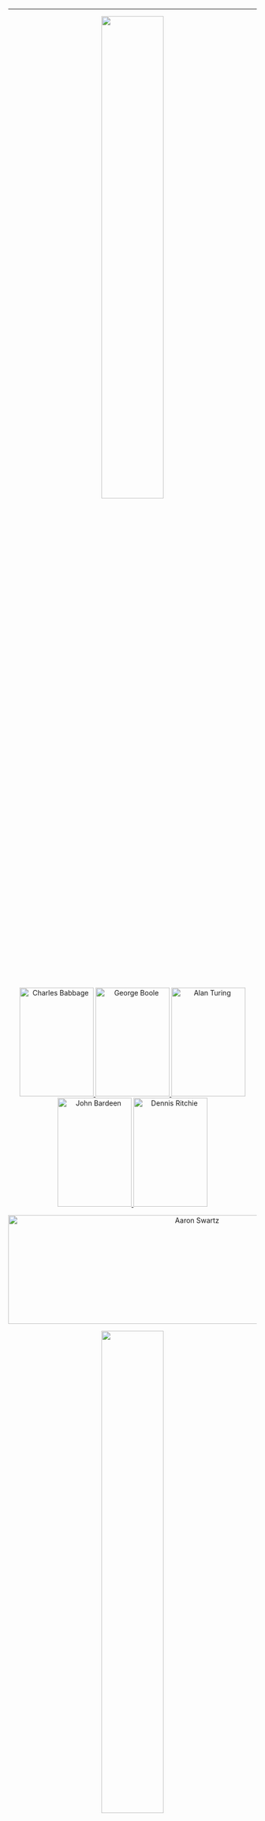 

<div>
<hr size="#">
<div align="center">
   <a href="https://github.com/arifaydogan0">
      <img src="https://readme-typing-svg.herokuapp.com?font=Edu+TAS+Beginner&size=33&duration=7777&color=57040F&background=FF020200&center=true&vCenter=true&lines=Thanks+for+everything..." alt="" style="width: 50%;" />
   </a>
</div>
<p align="center">
  <a href="https://tr.wikipedia.org/wiki/Charles_Babbage" target="_blank">
     <img width="150" height="220" src="https://user-images.githubusercontent.com/96810885/180585975-77d2e0e6-0330-458e-808d-0dd776f1200e.jpg" title="Charles Babbage">
  </a>
  <a href="https://tr.wikipedia.org/wiki/George_Boole" target="_blank">
     <img width="150" height="220" src="https://user-images.githubusercontent.com/96810885/180585981-47348da8-5183-4644-913e-7b164f9aaf51.jpg" title="George Boole">
  </a>
  <a href="https://tr.wikipedia.org/wiki/Alan_Turing" target="_blank">
    <img width="150" height="220" src="https://user-images.githubusercontent.com/96810885/180585984-9ad4e1dd-cc12-46b6-85e4-68d21a099896.jpg" title="Alan Turing">
  </a>
  <a href="https://tr.wikipedia.org/wiki/John_Bardeen" target="_blank">
    <img width="150" height="220" src="https://user-images.githubusercontent.com/96810885/180585986-660ea3f0-a674-4f39-b5a6-5b441e49e4af.jpg" title="John Bardeen">
  </a>
  <a href="https://tr.wikipedia.org/wiki/Dennis_Ritchie" target="_blank">
    <img width="150" height="220" src="https://user-images.githubusercontent.com/96810885/180585988-feb63b65-bde6-4be6-8f09-36b957fe2f95.jpg" title="Dennis Ritchie">
  </a>
</p>
<p align="center">
  <a href="https://tr.wikipedia.org/wiki/Aaron_Swartz" target="_blank">
    <img width="750" height="220" src="https://user-images.githubusercontent.com/96810885/180586427-e4417fd9-c594-4bd8-a50f-7ddb6c10f907.jpeg" title="Aaron Swartz">
  </a>
</p>
<div align="center">
   <a href="https://github.com/arifaydogan0">
      <img src="https://readme-typing-svg.herokuapp.com?font=Edu+TAS+Beginner&size=33&duration=7777&color=57040F&background=FF020200&center=true&vCenter=true&lines=Thanks+for+everything..." alt="" style="width: 50%;" />
   </a>
</div>
<hr size="#">
</div>

<br><br><br>
<br><br><br>

````C
#include <stdio.h>

int main()
{
   printf("Lets Start");
   return 0;
}
````

<div align="center"><h1>Hi, I’m @arifaydogan0 👋</h1></div>

<div align="center"><h3></h3> </div>
&nbsp; &nbsp;   <br><br>

<div align="center">
<h3>Languages and Tools</h3>
<p align="center">
  <a href="https://en.wikipedia.org/wiki/C_(programming_language)" target="_blank">
     <img width="55" height="55" src="https://user-images.githubusercontent.com/96810885/175445723-13a43581-4108-4ec1-b168-8ad34748a6d0.png" title="C Programming">
  </a>
  <a href="https://en.wikipedia.org/wiki/C%2B%2B" target="_blank">
     <img width="55" height="55" src="https://user-images.githubusercontent.com/96810885/175445727-d9ae8dbb-a3ca-4248-9a81-5d1c5786794f.png" title="C++ Programming">
  </a>
  <a href="https://en.wikipedia.org/wiki/C_Sharp_(programming_language)" target="_blank">
     <img width="55" height="55" src="https://user-images.githubusercontent.com/96810885/175445726-7b0e897d-d7be-4438-9322-b6b46edd574f.png" title="C# Programming">
  </a>
  <a href="https://en.wikipedia.org/wiki/HTML" target="_blank">
     <img width="50" height="50" src="https://user-images.githubusercontent.com/96810885/175441549-4993c01f-a065-4cec-9f5f-06157ffcff81.png" title="HTML">
  </a>
  <a href="https://en.wikipedia.org/wiki/CSS" target="_blank">
     <img width="50" height="50" src="https://user-images.githubusercontent.com/96810885/175445852-17d80a54-71d9-4cc0-8ac0-013d0acd56a8.png" title="CSS">
  </a>
  <a href="https://en.wikipedia.org/wiki/Bootstrap_(front-end_framework)" target="_blank">
     <img width="55" height="55" src="https://user-images.githubusercontent.com/96810885/175445863-59277618-4146-45f5-9f61-90c99a8595ba.png" title="Bootstrap">
  </a>
  <a href="https://en.wikipedia.org/wiki/JavaScript" target="_blank">
     <img width="50" height="55" src="https://user-images.githubusercontent.com/96810885/175445869-392dbc4b-092d-4f16-8902-b9bf11293ac8.png" title="JavaScript">
  </a>
</p>

<p align="center">
  <a href="https://en.wikipedia.org/wiki/.NET" target="_blank">
     <img width="55" height="55" src="https://user-images.githubusercontent.com/96810885/175448389-102d84eb-64f2-43de-8113-5077ba425c6f.png" title=".NET">
  </a>
  <a href="https://en.wikipedia.org/wiki/Entity_Framework" target="_blank">
    <img width="55" height="55" src="https://user-images.githubusercontent.com/96810885/192678439-15810e49-db68-45db-adb4-a4d6c94df83c.png" title="Entity Framework Core">
  </a>
  <a href="https://en.wikipedia.org/wiki/ASP.NET_Core" target="_blank">
    <img width="55" height="55" src="https://user-images.githubusercontent.com/96810885/192678447-f34daef2-3eb2-4863-8d4e-7ef6653cb0ed.png" title="Asp.NET Core">
  </a>
  <a href="https://en.wikipedia.org/wiki/Code_Composer_Studio" target="_blank">
     <img width="55" height="55" src="https://user-images.githubusercontent.com/96810885/175448369-fc46e9f9-63d3-4e22-859c-27d4994130fe.png" title="CCS">
  </a>
  <a href="https://en.wikipedia.org/wiki/Selenium_(software)" target="_blank">
    <img width="55" height="55" src="https://user-images.githubusercontent.com/96810885/175452961-a975c43d-4260-43ee-928e-dc826cbdf382.png" title="Selenium">
  </a>
  <a href="" target="_blank">
    <img width="55" height="55" src="https://user-images.githubusercontent.com/96810885/192678457-d11ccb05-79fc-4feb-9c7d-b9bdf80bc65c.png" title="SQL Server">
  </a>
</p>

<br>

<h3>The Other Tools</h3>
<p align="center">
  <a href="https://en.wikipedia.org/wiki/Adobe_Photoshop" target="_blank">
     <img width="45" height="45" src="https://user-images.githubusercontent.com/96810885/175445969-811f0020-2750-4fb2-a750-6adc391505e1.png" title="Photoshop">
     &nbsp
  </a>
  <a href="https://en.wikipedia.org/wiki/MATLAB" target="_blank">
     <img width="45" height="45" src="https://user-images.githubusercontent.com/96810885/175445914-b8528bcf-a7ad-4cd5-a3ad-bed0060e5113.png" title="Matlab">
     &nbsp
  </a>
  <a href="https://en.wikipedia.org/wiki/Proteus_Design_Suite" target="_blank">
     <img width="45" height="45" src="https://user-images.githubusercontent.com/96810885/175445921-9f103522-c223-42ee-baf1-2dcf6b428b21.png" title="Proteus">
     &nbsp
  </a>
  <a href="https://en.wikipedia.org/wiki/OrCAD" target="_blank">
     <img width="45" height="45" src="https://user-images.githubusercontent.com/96810885/175445925-b07fa1cf-9f0b-4a94-9be7-80723bd6815b.png" title="OrCAD">
     &nbsp
  </a>
  <a href="https://en.wikipedia.org/wiki/AutoCAD" target="_blank">
     <img width="45" height="45" src="https://user-images.githubusercontent.com/96810885/175445940-9006f90a-8566-43ce-8648-378c3ec1cdd4.png" title="AutoCAD">
     &nbsp
  </a>
  <a href="https://en.wikipedia.org/wiki/SolidWorks" target="_blank">
     <img width="45" height="45" src="https://user-images.githubusercontent.com/96810885/175445942-03054670-d39d-40a8-9abf-b4902a6a7f87.png" title="SolidWorks">
     &nbsp
  </a>
  <a href="https://en.wikipedia.org/wiki/Rhinoceros_3D" target="_blank">
     <img width="45" height="45" src="https://user-images.githubusercontent.com/96810885/175445941-9e2ac05d-7d82-445d-aa3f-32d7b6b602cb.png" title="Rhinoceros 3D">
     &nbsp
  </a>
</p>

</div>

<br>

<div align="center">
   <br>
   <a href="https://github.com/arifaydogan0">
      <img src="https://github-readme-stats.vercel.app/api/top-langs/?username=arifaydogan0&layout=compact" alt="Top Langs" style="width: 50%;" />
   </a>
   <br>
   <a href="https://github.com/arifaydogan0">
      <img src="https://github-readme-streak-stats.herokuapp.com/?user=arifaydogan0&theme=dark" alt="Top Langs" style="width: 50%;" />
   </a>
   <br><br><br><br>
   <img width="auto" height="28" src="https://komarev.com/ghpvc/?username=arifaydogan0">
</div>

<!---
![Charles_Babbage_-_1860](https://user-images.githubusercontent.com/96810885/180585975-77d2e0e6-0330-458e-808d-0dd776f1200e.jpg)
![220px-George_Boole_color](https://user-images.githubusercontent.com/96810885/180585981-47348da8-5183-4644-913e-7b164f9aaf51.jpg)
![alan turing](https://user-images.githubusercontent.com/96810885/180585984-9ad4e1dd-cc12-46b6-85e4-68d21a099896.jpg)
![john Bardeen](https://user-images.githubusercontent.com/96810885/180585986-660ea3f0-a674-4f39-b5a6-5b441e49e4af.jpg)
![220px-Dennis_Ritchie_2011](https://user-images.githubusercontent.com/96810885/180585988-feb63b65-bde6-4be6-8f09-36b957fe2f95.jpg)
![1604505153267](https://user-images.githubusercontent.com/96810885/180586223-a6ee549d-b51e-4eea-9d7e-1d7762bb234b.jpg)
![1_EDcbvGer-XEndSV8pZj6cw](https://user-images.githubusercontent.com/96810885/180586427-e4417fd9-c594-4bd8-a50f-7ddb6c10f907.jpeg)


![C logo](https://user-images.githubusercontent.com/96810885/175445723-13a43581-4108-4ec1-b168-8ad34748a6d0.png)
![c++ logo](https://user-images.githubusercontent.com/96810885/175445727-d9ae8dbb-a3ca-4248-9a81-5d1c5786794f.png)
![c# logo](https://user-images.githubusercontent.com/96810885/175445726-7b0e897d-d7be-4438-9322-b6b46edd574f.png)
![NET logo](https://user-images.githubusercontent.com/96810885/175448389-102d84eb-64f2-43de-8113-5077ba425c6f.png)
![efcore](https://user-images.githubusercontent.com/96810885/192678439-15810e49-db68-45db-adb4-a4d6c94df83c.png)
![aspNetCoreMvc](https://user-images.githubusercontent.com/96810885/192678447-f34daef2-3eb2-4863-8d4e-7ef6653cb0ed.png)
![selenium logo](https://user-images.githubusercontent.com/96810885/175452961-a975c43d-4260-43ee-928e-dc826cbdf382.png)
![CCS logo](https://user-images.githubusercontent.com/96810885/175448369-fc46e9f9-63d3-4e22-859c-27d4994130fe.png)

![HTML logo](https://user-images.githubusercontent.com/96810885/175445847-0989b37c-fd9f-4f58-8ebf-8a9dfbb4179f.png)
![Css logo](https://user-images.githubusercontent.com/96810885/175445852-17d80a54-71d9-4cc0-8ac0-013d0acd56a8.png)
![bootstrap logo](https://user-images.githubusercontent.com/96810885/175445863-59277618-4146-45f5-9f61-90c99a8595ba.png)
![javascript logo](https://user-images.githubusercontent.com/96810885/175445869-392dbc4b-092d-4f16-8902-b9bf11293ac8.png)

![photoshop logo](https://user-images.githubusercontent.com/96810885/175445969-811f0020-2750-4fb2-a750-6adc391505e1.png)
![matlab logo](https://user-images.githubusercontent.com/96810885/175445914-b8528bcf-a7ad-4cd5-a3ad-bed0060e5113.png)
![proteus logo](https://user-images.githubusercontent.com/96810885/175445921-9f103522-c223-42ee-baf1-2dcf6b428b21.png)
![orcad logo](https://user-images.githubusercontent.com/96810885/175445925-b07fa1cf-9f0b-4a94-9be7-80723bd6815b.png)

![autocad logo](https://user-images.githubusercontent.com/96810885/175445940-9006f90a-8566-43ce-8648-378c3ec1cdd4.png)
![solidworks logo](https://user-images.githubusercontent.com/96810885/175445942-03054670-d39d-40a8-9abf-b4902a6a7f87.png)
![rhinoceros logo](https://user-images.githubusercontent.com/96810885/175445941-9e2ac05d-7d82-445d-aa3f-32d7b6b602cb.png)

![sqlServer](https://user-images.githubusercontent.com/96810885/192678457-d11ccb05-79fc-4feb-9c7d-b9bdf80bc65c.png)
[![GitHub Streak](https://streak-stats.demolab.com/?user=DenverCoder1&theme=dark)](https://git.io/streak-stats)
--->

<!---
arifaydogan0/arifaydogan0 is a ✨ special ✨ repository because its `README.md` (this file) appears on your GitHub profile.
You can click the Preview link to take a look at your changes.
--->
